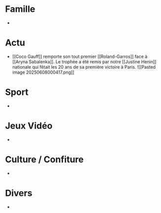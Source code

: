 # Famille
- 
# Actu
- [[Coco Gauff]] remporte son tout premier [[Roland-Garros]] face à [[Aryna Sabalenka]]. Le trophée a été remis par notre [[Justine Henin]] nationale qui fêtait les 20 ans de sa première victoire à Paris. ![[Pasted image 20250608000417.png]]
# Sport
- 
# Jeux Vidéo
- 
# Culture / Confiture
- 
# Divers
- 
